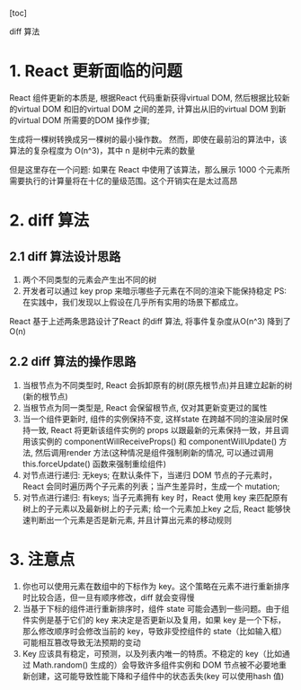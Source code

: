 [toc]

diff 算法

# 1. React 更新面临的问题
React 组件更新的本质是, 根据React 代码重新获得virtual DOM, 然后根据比较新的virtual DOM 和旧的virtual DOM 之间的差异, 计算出从旧的virtual DOM 到新的virtual DOM 所需要的DOM 操作步骤;

生成将一棵树转换成另一棵树的最小操作数。 然而，即使在最前沿的算法中，该算法的复杂程度为 O(n^3)，其中 n 是树中元素的数量

但是这里存在一个问题:
如果在 React 中使用了该算法，那么展示 1000 个元素所需要执行的计算量将在十亿的量级范围。这个开销实在是太过高昂

# 2. diff 算法
## 2.1 diff 算法设计思路
1. 两个不同类型的元素会产生出不同的树
2. 开发者可以通过 key prop 来暗示哪些子元素在不同的渲染下能保持稳定
PS: 在实践中，我们发现以上假设在几乎所有实用的场景下都成立。

React 基于上述两条思路设计了React 的diff 算法, 将事件复杂度从O(n^3) 降到了O(n)

## 2.2 diff 算法的操作思路
1. 当根节点为不同类型时, React 会拆卸原有的树(原先根节点)并且建立起新的树(新的根节点)
2. 当根节点为同一类型是, React 会保留根节点, 仅对其更新变更过的属性
3. 当一个组件更新时, 组件的实例保持不变, 这样state 在跨越不同的渲染层时保持一致, React 将更新该组件实例的 props 以跟最新的元素保持一致，并且调用该实例的 componentWillReceiveProps() 和 componentWillUpdate() 方法, 然后调用render 方法(这种情况是组件强制刷新的情况, 可以通过调用this.forceUpdate() 函数来强制重绘组件)
4. 对节点进行递归: 无keys; 在默认条件下，当递归 DOM 节点的子元素时，React 会同时遍历两个子元素的列表；当产生差异时，生成一个 mutation; 
5. 对节点进行递归: 有keys; 当子元素拥有 key 时，React 使用 key 来匹配原有树上的子元素以及最新树上的子元素; 给一个元素加上key 之后, React 能够快速判断出一个元素是否是新元素, 并且计算出元素的移动规则

# 3. 注意点
1. 你也可以使用元素在数组中的下标作为 key。这个策略在元素不进行重新排序时比较合适，但一旦有顺序修改，diff 就会变得慢
2. 当基于下标的组件进行重新排序时，组件 state 可能会遇到一些问题。由于组件实例是基于它们的 key 来决定是否更新以及复用，如果 key 是一个下标，那么修改顺序时会修改当前的 key，导致非受控组件的 state（比如输入框）可能相互篡改导致无法预期的变动
3. Key 应该具有稳定，可预测，以及列表内唯一的特质。不稳定的 key（比如通过 Math.random() 生成的）会导致许多组件实例和 DOM 节点被不必要地重新创建，这可能导致性能下降和子组件中的状态丢失(key 可以使用hash 值)

